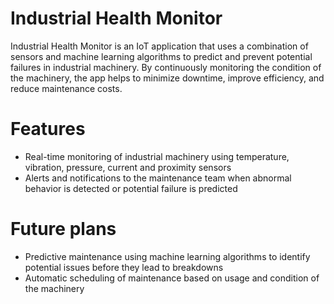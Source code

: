 # Industrial Health Monitor
Industrial Health Monitor is an IoT application that uses a combination of sensors and machine learning algorithms to predict and prevent potential failures in industrial machinery. By continuously monitoring the condition of the machinery, the app helps to minimize downtime, improve efficiency, and reduce maintenance costs.

# Features
*	Real-time monitoring of industrial machinery using temperature, vibration, pressure, current and proximity sensors
*	Alerts and notifications to the maintenance team when abnormal behavior is detected or potential failure is predicted

# Future plans
*	Predictive maintenance using machine learning algorithms to identify potential issues before they lead to breakdowns
*	Automatic scheduling of maintenance based on usage and condition of the machinery
